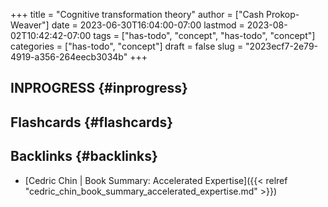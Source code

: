 +++
title = "Cognitive transformation theory"
author = ["Cash Prokop-Weaver"]
date = 2023-06-30T16:04:00-07:00
lastmod = 2023-08-02T10:42:42-07:00
tags = ["has-todo", "concept", "has-todo", "concept"]
categories = ["has-todo", "concept"]
draft = false
slug = "2023ecf7-2e79-4919-a356-264eecb3034b"
+++

## INPROGRESS {#inprogress}


## Flashcards {#flashcards}


## Backlinks {#backlinks}

-   [Cedric Chin | Book Summary: Accelerated Expertise]({{< relref "cedric_chin_book_summary_accelerated_expertise.md" >}})
